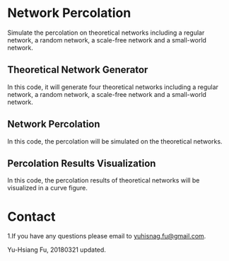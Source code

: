 # Network Percolation
Simulate the percolation on theoretical networks including a regular network, a random network, a scale-free network and a small-world network.<br />

## Theoretical Network Generator
In this code, it will generate four theoretical networks including a regular network, a random network, a scale-free network and a small-world network.

## Network Percolation
In this code, the percolation will be simulated on the theoretical networks.<br />

## Percolation Results Visualization
In this code, the percolation results of theoretical networks will be visualized in a curve figure.<br />

# Contact
1.If you have any questions please email to yuhisnag.fu@gmail.com.<br />

Yu-Hsiang Fu, 20180321 updated.
